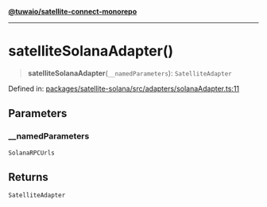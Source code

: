 [**@tuwaio/satellite-connect-monorepo**](../../../README.md)

***

# satelliteSolanaAdapter()

> **satelliteSolanaAdapter**(`__namedParameters`): `SatelliteAdapter`

Defined in: [packages/satellite-solana/src/adapters/solanaAdapter.ts:11](https://github.com/TuwaIO/satellite-connect/blob/46085d28e0b4ff146f6da7e03a614830032927cd/packages/satellite-solana/src/adapters/solanaAdapter.ts#L11)

## Parameters

### \_\_namedParameters

`SolanaRPCUrls`

## Returns

`SatelliteAdapter`
